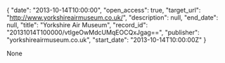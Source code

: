 {
  "date": "2013-10-14T10:00:00", 
  "open_access": true, 
  "target_url": "http://www.yorkshireairmuseum.co.uk/", 
  "description": null, 
  "end_date": null, 
  "title": "Yorkshire Air Museum", 
  "record_id": "20131014T100000/vtIgeOwMdcUMqEOCQxJgag==", 
  "publisher": "yorkshireairmuseum.co.uk", 
  "start_date": "2013-10-14T10:00:00Z"
}

None